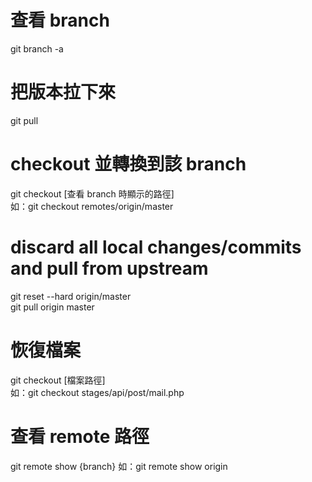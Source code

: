 # 查看 branch   
git branch -a
    
# 把版本拉下來    
git pull

# checkout 並轉換到該 branch
git checkout [查看 branch 時顯示的路徑]    
如：git checkout remotes/origin/master

# discard all local changes/commits and pull from upstream
git reset --hard origin/master    
git pull origin master

# 恢復檔案
git checkout [檔案路徑]    
如：git checkout stages/api/post/mail.php

# 查看 remote 路徑
git remote show {branch}
如：git remote show origin
